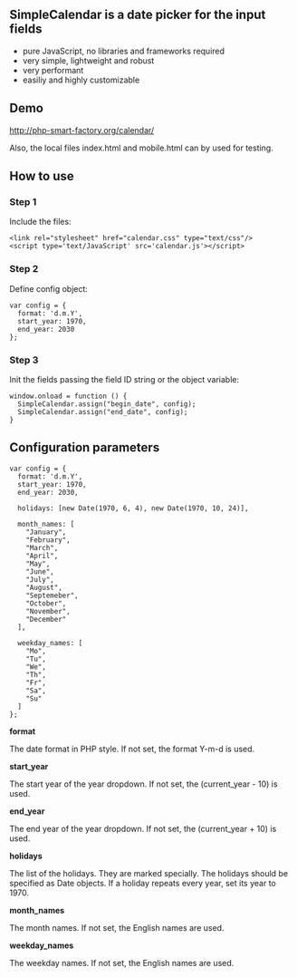 ## SimpleCalendar is a date picker for the input fields

- pure JavaScript, no libraries and frameworks required
- very simple, lightweight and robust
- very performant
- easiliy and highly customizable

## Demo

http://php-smart-factory.org/calendar/

Also, the local files index.html and mobile.html can bу used for testing.

## How to use

### Step 1

Include the files:

```
<link rel="stylesheet" href="calendar.css" type="text/css"/>
<script type='text/JavaScript' src='calendar.js'></script>
```

### Step 2

Define config object:

```
var config = {
  format: 'd.m.Y',
  start_year: 1970,
  end_year: 2030
};
```

### Step 3

Init the fields passing the field ID string or the object variable:

```
window.onload = function () {
  SimpleCalendar.assign("begin_date", config);
  SimpleCalendar.assign("end_date", config);
}
```

## Configuration parameters

```
var config = {
  format: 'd.m.Y',
  start_year: 1970,
  end_year: 2030,
  
  holidays: [new Date(1970, 6, 4), new Date(1970, 10, 24)],
  
  month_names: [
    "January",
    "February",
    "March",
    "April",
    "May",
    "June",
    "July",
    "August",
    "Septemeber",
    "October",
    "November",
    "December"
  ],
  
  weekday_names: [
    "Mo",
    "Tu",
    "We",
    "Th",
    "Fr",
    "Sa",
    "Su"
  ]
};
```

**format**

The date format in PHP style. If not set, the format Y-m-d is used.

**start_year**

The start year of the year dropdown. If not set, the (current_year - 10) is used.

**end_year**

The end year of the year dropdown. If not set, the (current_year + 10) is used.

**holidays**

The list of the holidays. They are marked specially. 
The holidays should be specified as Date objects. If a holiday repeats every year, 
set its year to 1970.

**month_names**

The month names. If not set, the English names are used.

**weekday_names**

The weekday names. If not set, the English names are used.

